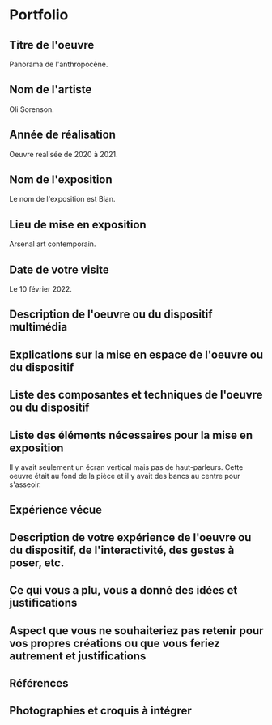 # Portfolio

## Titre de l'oeuvre

 Panorama de l'anthropocène.
 
## Nom de l'artiste

Oli Sorenson.

## Année de réalisation

Oeuvre realisée de 2020 à 2021.

## Nom de l'exposition

Le nom de l'exposition est Bian.

## Lieu de mise en exposition

Arsenal art contemporain.

## Date de votre visite

Le 10 février 2022.

## Description de l'oeuvre ou du dispositif multimédia



## Explications sur la mise en espace de l'oeuvre ou du dispositif



## Liste des composantes et techniques de l'oeuvre ou du dispositif


## Liste des éléments nécessaires pour la mise en exposition

Il y avait seulement un écran vertical mais pas de haut-parleurs. Cette oeuvre était au fond de la pièce et il y avait des bancs au centre pour s'asseoir.

## Expérience vécue



## Description de votre expérience de l'oeuvre ou du dispositif, de l'interactivité, des gestes à poser, etc.


## Ce qui vous a plu, vous a donné des idées et justifications


## Aspect que vous ne souhaiteriez pas retenir pour vos propres créations ou que vous feriez autrement et justifications


## Références


## Photographies et croquis à intégrer



